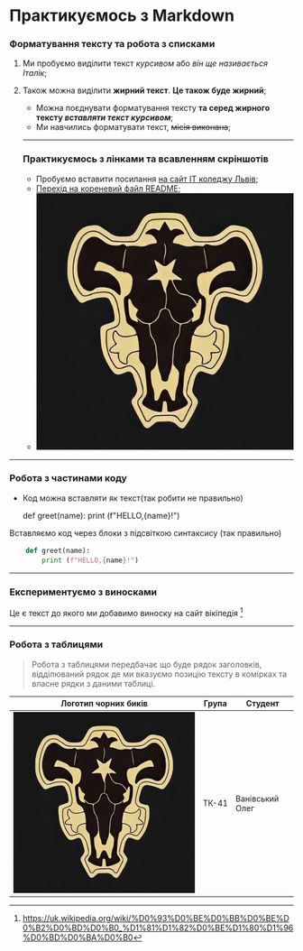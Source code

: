 # Практикуємось з Markdown
### Форматування тексту та робота з списками
1. Ми пробуємо виділити текст *курсивом* або _він ще називається Італік_;
1. Також можна виділити **жирний текст**. __Це також буде жирний__;
    - Можна поєднувати форматування тексту **та серед жирного тексту _вставляти текст курсивом_**;

    + Ми навчились форматувати текст, ~~місія виконана~~;

    ---

    ### Практикуємось з лінками та всавленням скріншотів
    - Пробуємо вставити посилання [на сайт IT коледжу Львів](https://itcollege.lviv.ua/ "Перехід на головну сторінку сайту");
    - [Перехід на кореневий файл README](../README.md);
    - ![Тут може бути дуль який текст](/init/pictures/a22b839410c6dea8ce8b593789fc71c381d7dca2r1-566-564v2_hq.jpg)

---
### Робота з частинами коду 
- Код можна вставляти як текст(так робити не правильно)


    def greet(name):
       print (f"HELLO,{name}!")

Вставляємо код через блоки з підсвіткою синтаксису (так правильно)

```python
    def greet(name):
        print (f"HELLO,{name}!")
```
---


### Експериментуємо з виносками
Це є текст до якого ми добавимо виноску на сайт вікіпедія
[^1]

[^1]: https://uk.wikipedia.org/wiki/%D0%93%D0%BE%D0%BB%D0%BE%D0%B2%D0%BD%D0%B0_%D1%81%D1%82%D0%BE%D1%80%D1%96%D0%BD%D0%BA%D0%B0

---

### Робота з таблицями
> Робота з таблицями передбачає що буде рядок заголовків, відділюваний рядок де ми вказуємо позицію тексту в комірках та власне рядки з даними таблиці.

| Логотип чорних биків | Група | Студент    |
|---|---|---|
| ![logo](/init/pictures/a22b839410c6dea8ce8b593789fc71c381d7dca2r1-566-564v2_hq.jpg)| ТК-41 | Ванівський Олег |
 

